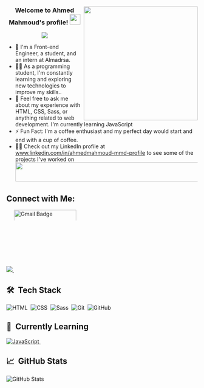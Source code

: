 <div align="center">
<img width="300" align="right" src="https://camo.githubusercontent.com/7de37139d0b4c1ce40865e799b446c0e963a3dd8fb68d239707237c40604fa3d/68747470733a2f2f63646e2e6472696262626c652e636f6d2f75736572732f3733303730332f73637265656e73686f74732f363538313234332f6176656e746f2e676966">

  <h3>Welcome to Ahmed Mahmoud's profile! <img src="https://media.giphy.com/media/hvRJCLFzcasrR4ia7z/giphy.gif" width="28"></h3>

  <p align="center">
    <a href="https://github.com/DenverCoder1/readme-typing-svg">
      <img src="https://readme-typing-svg.herokuapp.com/?lines=Front-End%20Engineer;Always%20learning%20new%20things&font=Fira%20Code&center=true&width=440&height=45&color=f75c7e&vCenter=true&size=22">
    </a>
  </p>
</div>

- 🏢 I'm a Front-end Engineer, a student, and an intern at Almadrsa.
- 👨‍💻 As a programming student, I'm constantly learning and exploring new technologies to improve my skills..
- 💬 Feel free to ask me about my experience with HTML, CSS, Sass, or anything related to web development. I'm currently learning JavaScript 
- ⚡ Fun Fact: I'm a coffee enthusiast and my perfect day would start and end with a cup of coffee.
- 👨‍💻 Check out my LinkedIn profile at www.linkedin.com/in/ahmedmahmoud-mmd-profile to see some of the projects I've worked on
  <img src="https://github.com/Govindv7555/Govindv7555/blob/main/49e76e0596857673c5c80c85b84394c1.gif" width="1000px" height="50px">

## Connect with Me:
<a href="https://www.linkedin.com/in/ahmedmahmoud-mmd-profile" target="_blank">
  <img src="https://img.shields.io/badge/-Ahmed%20Mahmoud-0077B5?style=for-the-badge&logo=Linkedin&logoColor=white" />
</a>
<a href="mailto:01115822559ahmedmmd@gmail.com">
  <img src="https://img.shields.io/badge/Gmail-D14836?style=for-the-badge&logo=gmail&logoColor=white" alt="Gmail Badge" style="width: 164px; height: auto; max-height: 28px;"/>
</a>






## 🛠 &nbsp;Tech Stack
![HTML](https://img.shields.io/badge/-HTML-05122A?style=flat&logo=HTML5)&nbsp;
![CSS](https://img.shields.io/badge/-CSS-05122A?style=flat&logo=CSS3&logoColor=1572B6)&nbsp;
![Sass](https://img.shields.io/badge/-Sass-05122A?style=flat&logo=sass)&nbsp;
![Git](https://img.shields.io/badge/-Git-05122A?style=flat&logo=git)&nbsp;
![GitHub](https://img.shields.io/badge/-GitHub-05122A?style=flat&logo=github)&nbsp;

## 📘 &nbsp;Currently Learning 
[![JavaScript](https://img.shields.io/badge/-JavaScript-05122A?style=flat&logo=javascript)&nbsp;](https://img.shields.io/badge/JavaScript-F7DF1E?style=for-the-badge&logo=javascript&logoColor=black)

## 📈 &nbsp;GitHub Stats
![GitHub Stats](https://github-readme-stats.vercel.app/api?username=yourusername&show_icons=true&hide_title=true&count_private=true&hide=prs&theme=radical)


